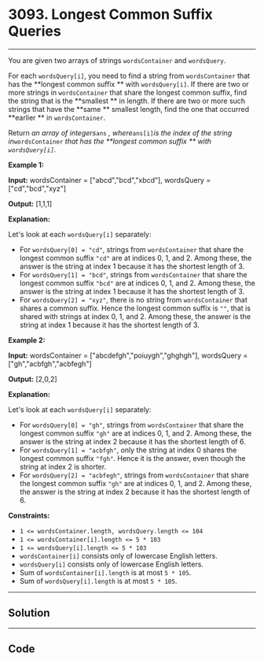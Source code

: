 # 3093. Longest Common Suffix Queries

---

You are given two arrays of strings `wordsContainer` and `wordsQuery`.

For each `wordsQuery[i]`, you need to find a string from `wordsContainer` that has the **longest common suffix ** with `wordsQuery[i]`. If there are two or more strings in `wordsContainer` that share the longest common suffix, find the string that is the **smallest ** in length. If there are two or more such strings that have the **same ** smallest length, find the one that occurred **earlier ** in `wordsContainer`.

Return _an array of integers_`ans` _, where_`ans[i]`_is the index of the string in_`wordsContainer` _that has the **longest common suffix ** with _`wordsQuery[i]`_._

 

**Example 1:**

**Input:** wordsContainer = ["abcd","bcd","xbcd"], wordsQuery = ["cd","bcd","xyz"]

**Output:** [1,1,1]

**Explanation:**

Let's look at each `wordsQuery[i]` separately:

  * For `wordsQuery[0] = "cd"`, strings from `wordsContainer` that share the longest common suffix `"cd"` are at indices 0, 1, and 2. Among these, the answer is the string at index 1 because it has the shortest length of 3.
  * For `wordsQuery[1] = "bcd"`, strings from `wordsContainer` that share the longest common suffix `"bcd"` are at indices 0, 1, and 2. Among these, the answer is the string at index 1 because it has the shortest length of 3.
  * For `wordsQuery[2] = "xyz"`, there is no string from `wordsContainer` that shares a common suffix. Hence the longest common suffix is `""`, that is shared with strings at index 0, 1, and 2. Among these, the answer is the string at index 1 because it has the shortest length of 3.



**Example 2:**

**Input:** wordsContainer = ["abcdefgh","poiuygh","ghghgh"], wordsQuery = ["gh","acbfgh","acbfegh"]

**Output:** [2,0,2]

**Explanation:**

Let's look at each `wordsQuery[i]` separately:

  * For `wordsQuery[0] = "gh"`, strings from `wordsContainer` that share the longest common suffix `"gh"` are at indices 0, 1, and 2. Among these, the answer is the string at index 2 because it has the shortest length of 6.
  * For `wordsQuery[1] = "acbfgh"`, only the string at index 0 shares the longest common suffix `"fgh"`. Hence it is the answer, even though the string at index 2 is shorter.
  * For `wordsQuery[2] = "acbfegh"`, strings from `wordsContainer` that share the longest common suffix `"gh"` are at indices 0, 1, and 2. Among these, the answer is the string at index 2 because it has the shortest length of 6.



 

**Constraints:**

  * `1 <= wordsContainer.length, wordsQuery.length <= 104`
  * `1 <= wordsContainer[i].length <= 5 * 103`
  * `1 <= wordsQuery[i].length <= 5 * 103`
  * `wordsContainer[i]` consists only of lowercase English letters.
  * `wordsQuery[i]` consists only of lowercase English letters.
  * Sum of `wordsContainer[i].length` is at most `5 * 105`.
  * Sum of `wordsQuery[i].length` is at most `5 * 105`.

---

## Solution



---

## Code
```python


```